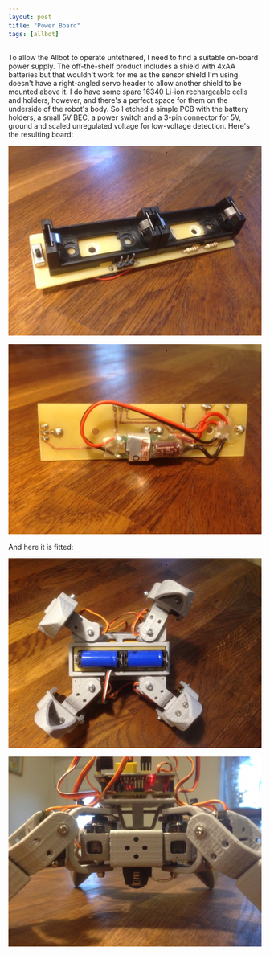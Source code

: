 ```yaml
---
layout: post
title: "Power Board"
tags: [allbot]
---
```


To allow the Allbot to operate untethered, I need to find a suitable on-board power supply.  The off-the-shelf product includes a shield with 4xAA batteries but that wouldn't work for me as the sensor shield I'm using doesn't have a right-angled servo header to allow another shield to be mounted above it.  I do have some spare 16340 Li-ion rechargeable cells and holders, however, and there's a perfect space for them on the underside of the robot's body.  So I etched a simple PCB with the battery holders, a small 5V BEC, a power switch and a 3-pin connector for 5V, ground and scaled unregulated voltage for low-voltage detection.  Here's the resulting board:

![](/images/allbot/IMG_0207.tn.jpg)

![](/images/allbot/IMG_0208.tn.jpg)

And here it is fitted:

![](/images/allbot/IMG_0209.tn.jpg)

![](/images/allbot/IMG_0210.tn.jpg)
